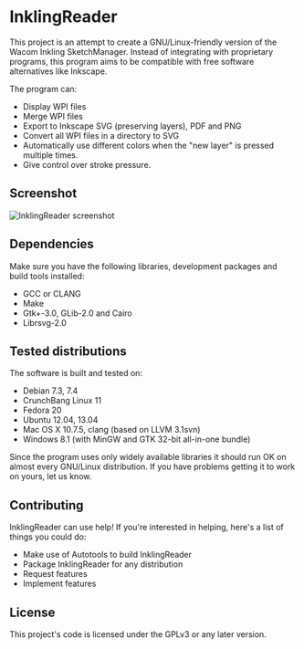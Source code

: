 InklingReader
==============

This project is an attempt to create a GNU/Linux-friendly version of the Wacom 
Inkling SketchManager. Instead of integrating with proprietary programs, this
program aims to be compatible with free software alternatives like Inkscape.

The program can:

* Display WPI files
* Merge WPI files
* Export to Inkscape SVG (preserving layers), PDF and PNG
* Convert all WPI files in a directory to SVG
* Automatically use different colors when the "new layer" is pressed multiple times.
* Give control over stroke pressure.

Screenshot
----------

![InklingReader screenshot](http://roelj.com/Inkling.png)

Dependencies
------------

Make sure you have the following libraries, development packages and build 
tools installed:

* GCC or CLANG
* Make
* Gtk+-3.0, GLib-2.0 and Cairo
* Librsvg-2.0

Tested distributions
--------------------

The software is built and tested on:

* Debian 7.3, 7.4
* CrunchBang Linux 11
* Fedora 20
* Ubuntu 12.04, 13.04
* Mac OS X 10.7.5, clang (based on LLVM 3.1svn)
* Windows 8.1 (with MinGW and GTK 32-bit all-in-one bundle)

Since the program uses only widely available libraries it should run OK 
on almost every GNU/Linux distribution. If you have problems getting it
to work on yours, let us know.

Contributing
------------

InklingReader can use help! If you're interested in helping, here's a list 
of things you could do:

* Make use of Autotools to build InklingReader
* Package InklingReader for any distribution
* Request features
* Implement features


License
-------

This project's code is licensed under the GPLv3 or any later version.
